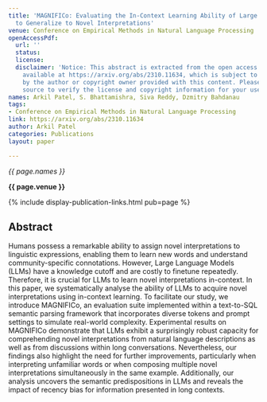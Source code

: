 ```yaml
---
title: 'MAGNIFICo: Evaluating the In-Context Learning Ability of Large Language Models
  to Generalize to Novel Interpretations'
venue: Conference on Empirical Methods in Natural Language Processing
openAccessPdf:
  url: ''
  status:
  license:
  disclaimer: 'Notice: This abstract is extracted from the open access paper or abstract
    available at https://arxiv.org/abs/2310.11634, which is subject to the license
    by the author or copyright owner provided with this content. Please go to the
    source to verify the license and copyright information for your use.'
names: Arkil Patel, S. Bhattamishra, Siva Reddy, Dzmitry Bahdanau
tags:
- Conference on Empirical Methods in Natural Language Processing
link: https://arxiv.org/abs/2310.11634
author: Arkil Patel
categories: Publications
layout: paper

---
```


*{{ page.names }}*

**{{ page.venue }}**

{% include display-publication-links.html pub=page %}

## Abstract

Humans possess a remarkable ability to assign novel interpretations to linguistic expressions, enabling them to learn new words and understand community-specific connotations. However, Large Language Models (LLMs) have a knowledge cutoff and are costly to finetune repeatedly. Therefore, it is crucial for LLMs to learn novel interpretations in-context. In this paper, we systematically analyse the ability of LLMs to acquire novel interpretations using in-context learning. To facilitate our study, we introduce MAGNIFICo, an evaluation suite implemented within a text-to-SQL semantic parsing framework that incorporates diverse tokens and prompt settings to simulate real-world complexity. Experimental results on MAGNIFICo demonstrate that LLMs exhibit a surprisingly robust capacity for comprehending novel interpretations from natural language descriptions as well as from discussions within long conversations. Nevertheless, our findings also highlight the need for further improvements, particularly when interpreting unfamiliar words or when composing multiple novel interpretations simultaneously in the same example. Additionally, our analysis uncovers the semantic predispositions in LLMs and reveals the impact of recency bias for information presented in long contexts.
